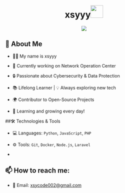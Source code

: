 <h1 align="center">xsyyy<img src="https://user-images.githubusercontent.com/1303154/88677602-1635ba80-d120-11ea-84d8-d263ba5fc3c0.gif" width="40px" alt=""><br></h1>
<p align="center">
<img src="https://a.top4top.io/p_3285uiy2s1.jpg" />
</p>

<p align="center">

## 🚀 About Me
- 👨‍💻 My name is xsyyy

- 💼 Currently working on Network Operation Center
  
- 🔒 Passionate about Cybersecurity & Data Protection  

- 📚 Lifelong Learner | 💡 Always exploring new tech  

- 🌍 Contributor to Open-Source Projects  

- 🌱 Learning and growing every day!  

</p>

##🛠️ Technologies & Tools
- 💻 Languages: `Python`, `JavaScript`, `PHP`
- ⚙️ Tools: `Git`, `Docker`, `Node.js`, `Laravel`

- 
## 📫 How to reach me:
- 📧 Email: xsycode002@gmail.com
